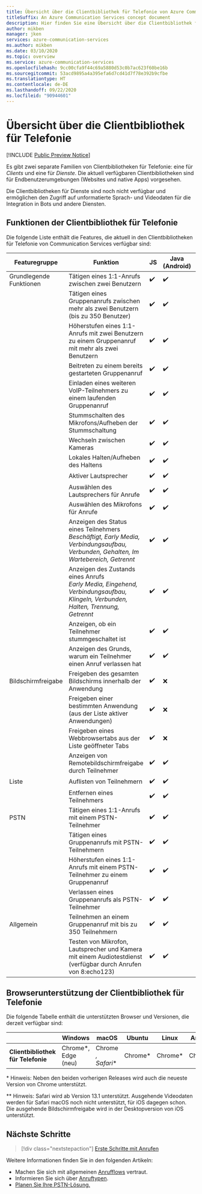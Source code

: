 ```yaml
---
title: Übersicht über die Clientbibliothek für Telefonie von Azure Communication Services
titleSuffix: An Azure Communication Services concept document
description: Hier finden Sie eine Übersicht über die Clientbibliothek für Telefonie.
author: mikben
manager: jken
services: azure-communication-services
ms.author: mikben
ms.date: 03/10/2020
ms.topic: overview
ms.service: azure-communication-services
ms.openlocfilehash: 9cc00cfa9f44c69a5880d53c0b7ac623f60be16b
ms.sourcegitcommit: 53acd9895a4a395efa6d7cd41d7f78e392b9cfbe
ms.translationtype: HT
ms.contentlocale: de-DE
ms.lasthandoff: 09/22/2020
ms.locfileid: "90944601"
---
```

# <a name="calling-client-library-overview"></a>Übersicht über die Clientbibliothek für Telefonie

[!INCLUDE [Public Preview Notice](../../includes/public-preview-include.md)]

Es gibt zwei separate Familien von Clientbibliotheken für Telefonie: eine für *Clients* und eine für *Dienste*. Die aktuell verfügbaren Clientbibliotheken sind für Endbenutzerumgebungen (Websites und native Apps) vorgesehen.

Die Clientbibliotheken für Dienste sind noch nicht verfügbar und ermöglichen den Zugriff auf unformatierte Sprach- und Videodaten für die Integration in Bots und andere Diensten.

## <a name="calling-client-library-capabilities"></a>Funktionen der Clientbibliothek für Telefonie

Die folgende Liste enthält die Features, die aktuell in den Clientbibliotheken für Telefonie von Communication Services verfügbar sind:

| Featuregruppe | Funktion                                                                                                          | JS  | Java (Android) | Objective-C (iOS) 
| ----------------- | ------------------------------------------------------------------------------------------------------------------- | ---  | -------------- | -------------
| Grundlegende Funktionen | Tätigen eines 1:1-Anrufs zwischen zwei Benutzern                                                                           | ✔️   | ✔️            | ✔️  
|                   | Tätigen eines Gruppenanrufs zwischen mehr als zwei Benutzern (bis zu 350 Benutzer)                                                       | ✔️   | ✔️            | ✔️ 
|                   | Höherstufen eines 1:1-Anrufs mit zwei Benutzern zu einem Gruppenanruf mit mehr als zwei Benutzern                                 | ✔️   | ✔️            | ✔️ 
|                   | Beitreten zu einem bereits gestarteten Gruppenanruf                                                                              | ✔️   | ✔️            | ✔️ 
|                   | Einladen eines weiteren VoIP-Teilnehmers zu einem laufenden Gruppenanruf                                                       | ✔️   | ✔️            | ✔️ 
|                   | Stummschalten des Mikrofons/Aufheben der Stummschaltung                                                                                                     | ✔️   | ✔️            | ✔️         
|                   | Wechseln zwischen Kameras                                                                                              | ✔️   | ✔️            | ✔️           
|                   | Lokales Halten/Aufheben des Haltens                                                                                                  | ✔️   | ✔️            | ✔️           
|                   | Aktiver Lautsprecher                                                                                                      | ✔️   | ✔️            | ✔️           
|                   | Auswählen des Lautsprechers für Anrufe                                                                                            | ✔️   | ✔️            | ✔️           
|                   | Auswählen des Mikrofons für Anrufe                                                                                         | ✔️   | ✔️            | ✔️           
|                   | Anzeigen des Status eines Teilnehmers<br/>*Beschäftigt, Early Media, Verbindungsaufbau, Verbunden, Gehalten, Im Wartebereich, Getrennt*         | ✔️   | ✔️            | ✔️           
|                   | Anzeigen des Zustands eines Anrufs<br/>*Early Media, Eingehend, Verbindungsaufbau, Klingeln, Verbunden, Halten, Trennung, Getrennt* | ✔️   | ✔️            | ✔️           
|                   | Anzeigen, ob ein Teilnehmer stummgeschaltet ist                                                                                      | ✔️   | ✔️            | ✔️           
|                   | Anzeigen des Grunds, warum ein Teilnehmer einen Anruf verlassen hat                                                                       | ✔️   | ✔️            | ✔️     
| Bildschirmfreigabe    | Freigeben des gesamten Bildschirms innerhalb der Anwendung                                                                 | ✔️   | ❌            | ❌           
|                   | Freigeben einer bestimmten Anwendung (aus der Liste aktiver Anwendungen)                                                | ✔️   | ❌            | ❌           
|                   | Freigeben eines Webbrowsertabs aus der Liste geöffneter Tabs                                                                  | ✔️   | ❌            | ❌           
|                   | Anzeigen von Remotebildschirmfreigabe durch Teilnehmer                                                                            | ✔️   | ✔️            | ✔️         
| Liste            | Auflisten von Teilnehmern                                                                                                   | ✔️   | ✔️            | ✔️           
|                   | Entfernen eines Teilnehmers                                                                                                | ✔️   | ✔️            | ✔️         
| PSTN              | Tätigen eines 1:1-Anrufs mit einem PSTN-Teilnehmer                                                                     | ✔️   | ✔️            | ✔️   
|                   | Tätigen eines Gruppenanrufs mit PSTN-Teilnehmern                                                                           | ✔️   | ✔️            | ✔️
|                   | Höherstufen eines 1:1-Anrufs mit einem PSTN-Teilnehmer zu einem Gruppenanruf                                                 | ✔️   | ✔️            | ✔️
|                   | Verlassen eines Gruppenanrufs als PSTN-Teilnehmer                                                                    | ✔️   | ✔️            | ✔️   
| Allgemein           | Teilnehmen an einem Gruppenanruf mit bis zu 350 Teilnehmern                                                       |  ✔️  | ✔️            | ✔️    
|                   | Testen von Mikrofon, Lautsprecher und Kamera mit einem Audiotestdienst (verfügbar durch Anrufen von 8:echo123)                   |  ✔️  | ✔️            | ✔️   

## <a name="calling-client-library-browser-support"></a>Browserunterstützung der Clientbibliothek für Telefonie

Die folgende Tabelle enthält die unterstützten Browser und Versionen, die derzeit verfügbar sind:

|                                  | Windows          | macOS          | Ubuntu | Linux  | Android | iOS    |
| -------------------------------- | ---------------- | -------------- | ------- | ------ | ------ | ------ |
| **Clientbibliothek für Telefonie** | Chrome*, Edge (neu) | Chrome *, Safari** | Chrome*  | Chrome* | Chrome* | Safari** |


\* Hinweis: Neben den beiden vorherigen Releases wird auch die neueste Version von Chrome unterstützt.<br/>

** Hinweis: Safari wird ab Version 13.1 unterstützt. Ausgehende Videodaten werden für Safari macOS noch nicht unterstützt, für iOS dagegen schon. Die ausgehende Bildschirmfreigabe wird in der Desktopversion von iOS unterstützt.

## <a name="next-steps"></a>Nächste Schritte

> [!div class="nextstepaction"]
> [Erste Schritte mit Anrufen](../../quickstarts/voice-video-calling/getting-started-with-calling.md)

Weitere Informationen finden Sie in den folgenden Artikeln:
- Machen Sie sich mit allgemeinen [Anrufflows](../call-flows.md) vertraut.
- Informieren Sie sich über [Anruftypen](../voice-video-calling/about-call-types.md).
- [Planen Sie Ihre PSTN-Lösung.](../telephony-sms/plan-solution.md)
